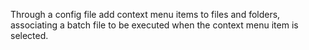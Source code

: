 Through a config file add context menu items to files and folders, associating a batch file to be executed when the context menu item is selected.